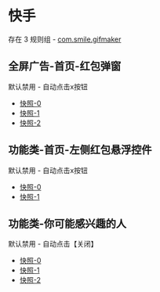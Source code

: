 # 快手

存在 3 规则组 - [com.smile.gifmaker](/src/apps/com.smile.gifmaker.ts)

## 全屏广告-首页-红包弹窗

默认禁用 - 自动点击x按钮

- [快照-0](https://i.gkd.li/import/12708649)
- [快照-1](https://i.gkd.li/import/12708660)
- [快照-2](https://i.gkd.li/import/12708681)

## 功能类-首页-左侧红包悬浮控件

默认禁用 - 自动点击x按钮

- [快照-0](https://i.gkd.li/import/12708671)
- [快照-1](https://i.gkd.li/import/12708676)

## 功能类-你可能感兴趣的人

默认禁用 - 自动点击【关闭】

- [快照-0](https://i.gkd.li/import/12708620)
- [快照-1](https://i.gkd.li/import/12708707)
- [快照-2](https://i.gkd.li/import/14001536)
